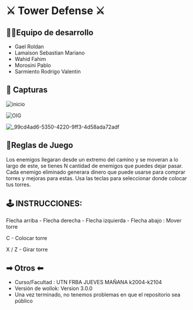 # ⚔ Tower Defense ⚔

## 👨‍💻Equipo de desarrollo

- Gael Roldan
- Lamaison Sebastian Mariano
- Wahid Fahim
- Morosini Pablo
- Sarmiento Rodrigo Valentin 

## 📸 Capturas
![inicio](https://github.com/pdepjm/2023-o-tpi-game-paradigmaticos2/assets/98661381/62b12003-5b83-45b9-b4cb-2e67f447da23)

![OIG](https://github.com/pdepjm/2023-o-tpi-game-paradigmaticos2/assets/98661381/625d62f5-fb56-49e1-a8ba-b097abe5944d)

![_99cd4ad6-5350-4220-9ff3-4d58ada72adf](https://github.com/pdepjm/2023-o-tpi-game-paradigmaticos2/assets/98661381/c9772c4d-f2d2-49d6-ad5c-b1cf22e4ec4e)


## 📕Reglas de Juego
Los enemigos llegaran desde un extremo del camino y se moveran a lo largo de este, se
tienes N cantidad de enemigos que puedes dejar pasar. Cada enemigo eliminado generara dinero que puede 
usarse para comprar torres y mejoras para estas. Usa las teclas para seleccionar donde colocar tus torres.

## 🕹 INSTRUCCIONES:
Flecha arriba - Flecha derecha - Flecha izquierda - Flecha abajo : Mover torre

C - Colocar torre

X / Z - Girar torre


## ➡ Otros ⬅

- Curso/Facultad : UTN FRBA JUEVES MAÑANA k2004-k2104
- Versión de wollok: Version 3.0.0
- Una vez terminado, no tenemos problemas en que el repositorio sea público 
